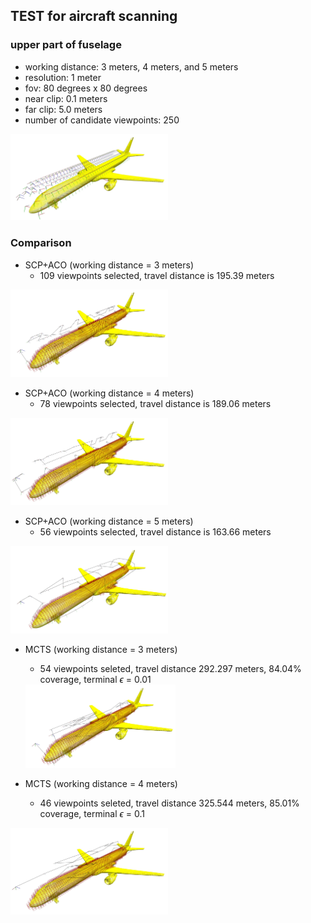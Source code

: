 ## TEST for aircraft scanning

### upper part of fuselage
- working distance: 3 meters, 4 meters, and 5 meters
- resolution: 1 meter
- fov: 80 degrees x 80 degrees
- near clip: 0.1 meters
- far clip: 5.0 meters
- number of candidate viewpoints: 250
<img src="https://github.com/suneric/aircraft_scanning/blob/master/aircraft_scanning_plan/scripts/aircraft/vpsfuselage-wd3r1.jpg" width=50% height=50%>


### Comparison

- SCP+ACO (working distance = 3 meters)
  - 109 viewpoints selected, travel distance is 195.39 meters
<img src="https://github.com/suneric/aircraft_scanning/blob/master/aircraft_scanning_plan/scripts/aircraft/acobest_fuselage_f3.jpg" width=50% height=50%>

- SCP+ACO (working distance = 4 meters)
  - 78 viewpoints selected, travel distance is 189.06 meters
<img src="https://github.com/suneric/aircraft_scanning/blob/master/aircraft_scanning_plan/scripts/aircraft/acobest_fuselage_f4.jpg" width=50% height=50%>

- SCP+ACO (working distance = 5 meters)
  - 56 viewpoints selected, travel distance is 163.66 meters
<img src="https://github.com/suneric/aircraft_scanning/blob/master/aircraft_scanning_plan/scripts/aircraft/acobest_fuselage_f5.jpg" width=50% height=50%>

- MCTS (working distance = 3 meters)
  - 54 viewpoints seleted, travel distance 292.297 meters, 84.04% coverage, terminal $\epsilon$ = 0.01
  <img src="https://github.com/suneric/aircraft_scanning/blob/master/aircraft_scanning_plan/scripts/aircraft/mctsbest_fuselage_f3.jpg" width=50% height=50%>

- MCTS (working distance = 4 meters)
  - 46 viewpoints seleted, travel distance 325.544 meters, 85.01% coverage, terminal $\epsilon$ = 0.1
<img src="https://github.com/suneric/aircraft_scanning/blob/master/aircraft_scanning_plan/scripts/aircraft/mctsbest_fuselage_f4.jpg" width=50% height=50%>
